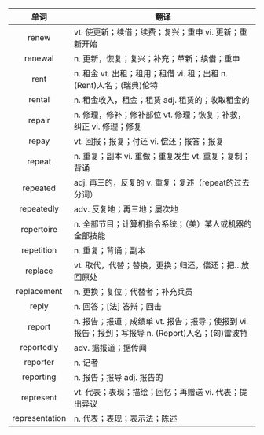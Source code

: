 |单词|翻译  |
|:--:|--| 
|	renew  		|		vt. 使更新；续借；续费；复兴；重申 vi. 更新；重新开始	|		
|	renewal  		|		n. 更新，恢复；复兴；补充；革新；续借；重申	|		
|	rent  		|		n. 租金 vt. 出租；租用；租借 vi. 租；出租 n. (Rent)人名；(瑞典)伦特	|		
|	rental  		|		n. 租金收入，租金；租赁 adj. 租赁的；收取租金的	|		
|	repair  		|		n. 修理，修补；修补部位 vt. 修理；恢复；补救，纠正 vi. 修理；修复	|		
|	repay  		|		vt. 回报；报复；付还 vi. 偿还；报答；报复	|		
|	repeat  		|		n. 重复；副本 vi. 重做；重复发生 vt. 重复；复制；背诵	|		
|	repeated  		|		adj. 再三的，反复的 v. 重复；复述（repeat的过去分词）	|		
|	repeatedly  		|		adv. 反复地；再三地；屡次地	|		
|	repertoire  		|		n. 全部节目；计算机指令系统；（美）某人或机器的全部技能	|		
|	repetition  		|		n. 重复；背诵；副本	|		
|	replace  		|		vt. 取代，代替；替换，更换；归还，偿还；把…放回原处	|		
|	replacement  		|		n. 更换；复位；代替者；补充兵员	|		
|	reply  		|		n. 回答；[法] 答辩；回击	|		
|	report  		|		n. 报告；报道；成绩单 vt. 报告；报导；使报到 vi. 报告；报到；写报导 n. (Report)人名；(匈)雷波特	|		
|	reportedly  		|		adv. 据报道；据传闻	|		
|	reporter  		|		n. 记者	|		
|	reporting  		|		n. 报告；报导 adj. 报告的	|		
|	represent  		|		vt. 代表；表现；描绘；回忆；再赠送 vi. 代表；提出异议	|		
|	representation  		|		n. 代表；表现；表示法；陈述	|		
